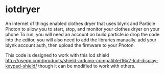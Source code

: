 # iotdryer
An internet of things enabled clothes dryer that uses blynk and Particle Photon to allow you to start, stop, and monitor your clothes dryer on your phone
To run, you will need an account on build.particle.io
drop the code into the editor, you will also need to add the libraries manually. 
add your blynk account auth, then upload the firmware to your Photon. 

This code is designed to work with this lcd shield
http://osepp.com/products/shield-arduino-compatible/16x2-lcd-display-keypad-shield/
though it can be modified to work with others. 



